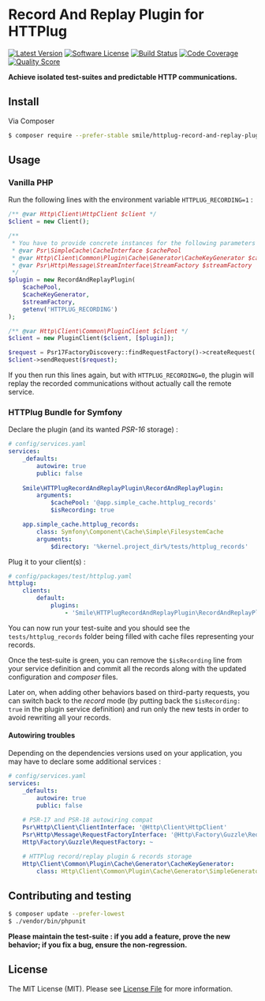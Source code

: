 # Record And Replay Plugin for HTTPlug

[![Latest Version](https://img.shields.io/packagist/v/smile/httplug-record-and-replay-plugin.svg?style=flat-square)](https://github.com/Smile-SA/httplug-record-and-replay-plugin/releases)
[![Software License](https://img.shields.io/badge/license-MIT-brightgreen.svg?style=flat-square)](LICENSE)
[![Build Status](https://img.shields.io/travis/Smile-SA/httplug-record-and-replay-plugin/master.svg?style=flat-square)](https://travis-ci.org/Smile-SA/httplug-record-and-replay-plugin)
[![Code Coverage](https://img.shields.io/scrutinizer/coverage/g/Smile-SA/httplug-record-and-replay-plugin/master.svg?style=flat-square)](https://scrutinizer-ci.com/g/Smile-SA/httplug-record-and-replay-plugin)
[![Quality Score](https://img.shields.io/scrutinizer/g/Smile-SA/httplug-record-and-replay-plugin/master.svg?style=flat-square)](https://scrutinizer-ci.com/g/Smile-SA/httplug-record-and-replay-plugin)
<!--
[![Total Downloads](https://img.shields.io/packagist/dt/smile/httplug-record-and-replay-plugin.svg?style=flat-square)](https://packagist.org/packages/smile/httplug-record-and-replay-plugin)
-->

**Achieve isolated test-suites and predictable HTTP communications.**

## Install

Via Composer

``` bash
$ composer require --prefer-stable smile/httplug-record-and-replay-plugin
```


## Usage

### Vanilla PHP

Run the following lines with the environment variable `HTTPLUG_RECORDING=1` :

```php
/** @var Http\Client\HttpClient $client */
$client = new Client();

/**
 * You have to provide concrete instances for the following parameters :
 * @var Psr\SimpleCache\CacheInterface $cachePool
 * @var Http\Client\Common\Plugin\Cache\Generator\CacheKeyGenerator $cacheKeyGenerator
 * @var Psr\Http\Message\StreamInterface\StreamFactory $streamFactory
 */
$plugin = new RecordAndReplayPlugin(
    $cachePool,
    $cacheKeyGenerator,
    $streamFactory,
    getenv('HTTPLUG_RECORDING')
);

/** @var Http\Client\Common\PluginClient $client */
$client = new PluginClient($client, [$plugin]);

$request = Psr17FactoryDiscovery::findRequestFactory()->createRequest('GET', 'https://api.somewhere/some_endpoint');
$client->sendRequest($request);
```

If you then run this lines again, but with `HTTPLUG_RECORDING=0`, the plugin will replay the recorded communications without actually call the remote service.

### HTTPlug Bundle for Symfony

Declare the plugin (and its wanted *PSR-16* storage) :

```yaml
# config/services.yaml
services:
    _defaults:
        autowire: true
        public: false
        
    Smile\HTTPlugRecordAndReplayPlugin\RecordAndReplayPlugin:
        arguments:
            $cachePool: '@app.simple_cache.httplug_records'
            $isRecording: true

    app.simple_cache.httplug_records:
        class: Symfony\Component\Cache\Simple\FilesystemCache
        arguments:
            $directory: '%kernel.project_dir%/tests/httplug_records'
```

Plug it to your client(s) :
```yaml
# config/packages/test/httplug.yaml
httplug:
    clients:
        default:
            plugins:
                - 'Smile\HTTPlugRecordAndReplayPlugin\RecordAndReplayPlugin'
```

You can now run your test-suite and you should see the `tests/httplug_records` folder being filled with cache files representing your records.

Once the test-suite is green, you can remove the `$isRecording` line from your service definition and commit all the records along with the updated configuration and *composer* files.

Later on, when adding other behaviors based on third-party requests, you can switch back to the *record* mode (by putting back the `$isRecording: true` in the plugin service definition) and run only the new tests in order to avoid rewriting all your records.

#### Autowiring troubles

Depending on the dependencies versions used on your application, you may have to declare some additional services :

```yaml
# config/services.yaml
services:
    _defaults:
        autowire: true
        public: false
        
    # PSR-17 and PSR-18 autowiring compat
    Psr\Http\Client\ClientInterface: '@Http\Client\HttpClient'
    Psr\Http\Message\RequestFactoryInterface: '@Http\Factory\Guzzle\RequestFactory'
    Http\Factory\Guzzle\RequestFactory: ~

    # HTTPlug record/replay plugin & records storage
    Http\Client\Common\Plugin\Cache\Generator\CacheKeyGenerator:
        class: Http\Client\Common\Plugin\Cache\Generator\SimpleGenerator
```

## Contributing and testing

``` bash
$ composer update --prefer-lowest
$ ./vendor/bin/phpunit
```

**Please maintain the test-suite : if you add a feature, prove the new behavior; if you fix a bug, ensure the non-regression.**

## License

The MIT License (MIT). Please see [License File](LICENSE) for more information.
